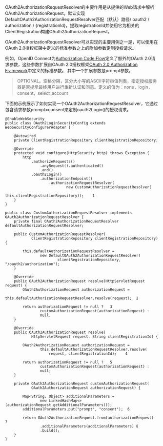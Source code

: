 OAuth2AuthorizationRequestResolver的主要作用是从提供的Web请求中解析OAuth2AuthorizationRequest。默认实现DefaultOAuth2AuthorizationRequestResolver匹配（默认）路径/ oauth2 / authorization / {registrationId}，提取registrationId并使用它为相关的ClientRegistration构建OAuth2AuthorizationRequest。

OAuth2AuthorizationRequestResolver可以实现的主要用例之一是，可以使用在OAuth 2.0授权框架中定义的标准参数之上的附加参数定制授权请求。

例如，OpenID Connect为[Authorization Code Flow](https://openid.net/specs/openid-connect-core-1_0.html#AuthRequest)定义了额外的OAuth 2.0请求参数，这些参数扩展自OAuth 2.0授权框架[OAuth 2.0 Authorization Framework](https://tools.ietf.org/html/rfc6749#section-4.1.1)中定义的标准参数。 其中一个扩展参数是prompt参数。

> OPTIONAL。空格分隔，区分大小写的ASCII字符串值列表，指定授权服务器是否提示最终用户进行重新认证和同意。定义的值为：none，login，consent，select\_account

下面的示例展示了如何实现一个OAuth2AuthorizationRequestResolver，它通过包含请求参数prompt=consent来定制oauth2Login\(\)的授权请求。

```
@EnableWebSecurity
public class OAuth2LoginSecurityConfig extends WebSecurityConfigurerAdapter {

    @Autowired
    private ClientRegistrationRepository clientRegistrationRepository;

    @Override
    protected void configure(HttpSecurity http) throws Exception {
        http
            .authorizeRequests()
                .anyRequest().authenticated()
                .and()
            .oauth2Login()
                .authorizationEndpoint()
                    .authorizationRequestResolver(
                            new CustomAuthorizationRequestResolver(
                                    this.clientRegistrationRepository));    1
    }
}

public class CustomAuthorizationRequestResolver implements OAuth2AuthorizationRequestResolver {
    private final OAuth2AuthorizationRequestResolver defaultAuthorizationRequestResolver;

    public CustomAuthorizationRequestResolver(
            ClientRegistrationRepository clientRegistrationRepository) {

        this.defaultAuthorizationRequestResolver =
                new DefaultOAuth2AuthorizationRequestResolver(
                        clientRegistrationRepository, "/oauth2/authorization");
    }

    @Override
    public OAuth2AuthorizationRequest resolve(HttpServletRequest request) {
        OAuth2AuthorizationRequest authorizationRequest =
                this.defaultAuthorizationRequestResolver.resolve(request);  2

        return authorizationRequest != null ?   3
                customAuthorizationRequest(authorizationRequest) :
                null;
    }

    @Override
    public OAuth2AuthorizationRequest resolve(
            HttpServletRequest request, String clientRegistrationId) {

        OAuth2AuthorizationRequest authorizationRequest =
                this.defaultAuthorizationRequestResolver.resolve(
                    request, clientRegistrationId);    4

        return authorizationRequest != null ?   5
                customAuthorizationRequest(authorizationRequest) :
                null;
    }

    private OAuth2AuthorizationRequest customAuthorizationRequest(
            OAuth2AuthorizationRequest authorizationRequest) {

        Map<String, Object> additionalParameters =
                new LinkedHashMap<>(authorizationRequest.getAdditionalParameters());
        additionalParameters.put("prompt", "consent");  6

        return OAuth2AuthorizationRequest.from(authorizationRequest)    7
                .additionalParameters(additionalParameters) 8
                .build();
    }
}
```





